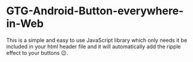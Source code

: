# GTG-Android-Button-everywhere-in-Web
This is a simple and easy to use JavaScript library which only needs it be included in your html header file and it will automatically add the ripple effect to your buttons 😉.
